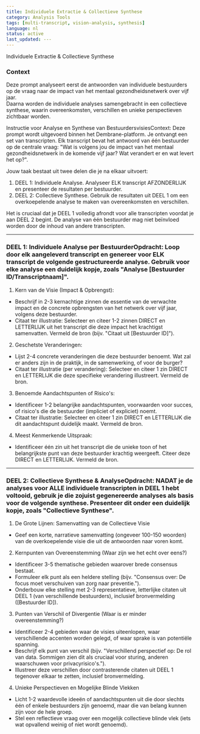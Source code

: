 ```yaml
---
title: Individuele Extractie & Collectieve Synthese
category: Analysis Tools
tags: [multi-transcript, vision-analysis, synthesis]
language: nl
status: active
last_updated: ---
---
```


Individuele Extractie & Collectieve Synthese

### Context
Deze prompt analyseert eerst de antwoorden van individuele bestuurders op de vraag naar de impact van het mentaal gezondheidsnetwerk over vijf jaar.  
Daarna worden de individuele analyses samengebracht in een collectieve synthese, waarin overeenkomsten, verschillen en unieke perspectieven zichtbaar worden.



Instructie voor Analyse en Synthese van BestuurdersvisiesContext:
Deze prompt wordt uitgevoerd binnen het Dembrane-platform. Je ontvangt een set van transcripten. Elk transcript bevat het antwoord van één bestuurder op de centrale vraag: "Wat is volgens jou de impact van het mentaal gezondheidsnetwerk in de komende vijf jaar? Wat verandert er en wat levert het op?".

Jouw taak bestaat uit twee delen die je na elkaar uitvoert:
1.  DEEL 1: Individuele Analyse. Analyseer ELK transcript AFZONDERLIJK en presenteer de resultaten per bestuurder.
2.  DEEL 2: Collectieve Synthese. Gebruik de resultaten uit DEEL 1 om een overkoepelende analyse te maken van overeenkomsten en verschillen.

Het is cruciaal dat je DEEL 1 volledig afrondt voor alle transcripten voordat je aan DEEL 2 begint. De analyse van één bestuurder mag niet beïnvloed worden door de inhoud van andere transcripten.

---

### DEEL 1: Individuele Analyse per BestuurderOpdracht: Loop door elk aangeleverd transcript en genereer voor ELK transcript de volgende gestructureerde analyse. Gebruik voor elke analyse een duidelijk kopje, zoals "Analyse [Bestuurder ID/Transcriptnaam]".

1.  Kern van de Visie (Impact & Opbrengst):
*   Beschrijf in 2-3 kernachtige zinnen de essentie van de verwachte impact en de concrete opbrengsten van het netwerk over vijf jaar, volgens deze bestuurder.
*   Citaat ter illustratie: Selecteer en citeer 1-2 zinnen DIRECT en LETTERLIJK uit het transcript die deze impact het krachtigst samenvatten. Vermeld de bron (bijv. "Citaat uit [Bestuurder ID]").

2.  Geschetste Veranderingen:
*   Lijst 2-4 concrete veranderingen die deze bestuurder benoemt. Wat zal er anders zijn in de praktijk, in de samenwerking, of voor de burger?
*   Citaat ter illustratie (per verandering): Selecteer en citeer 1 zin DIRECT en LETTERLIJK die deze specifieke verandering illustreert. Vermeld de bron.

3.  Benoemde Aandachtspunten of Risico's:
*   Identificeer 1-2 belangrijke aandachtspunten, voorwaarden voor succes, of risico's die de bestuurder (impliciet of expliciet) noemt.
*   Citaat ter illustratie: Selecteer en citeer 1 zin DIRECT en LETTERLIJK die dit aandachtspunt duidelijk maakt. Vermeld de bron.

4.  Meest Kenmerkende Uitspraak:
*   Identificeer één zin uit het transcript die de unieke toon of het belangrijkste punt van deze bestuurder krachtig weergeeft. Citeer deze DIRECT en LETTERLIJK. Vermeld de bron.

---

### DEEL 2: Collectieve Synthese & AnalyseOpdracht: NADAT je de analyses voor ALLE individuele transcripten in DEEL 1 hebt voltooid, gebruik je die zojuist gegenereerde analyses als basis voor de volgende synthese. Presenteer dit onder een duidelijk kopje, zoals "Collectieve Synthese".

1.  De Grote Lijnen: Samenvatting van de Collectieve Visie
*   Geef een korte, narratieve samenvatting (ongeveer 100-150 woorden) van de overkoepelende visie die uit de antwoorden naar voren komt.

2.  Kernpunten van Overeenstemming (Waar zijn we het echt over eens?)
*   Identificeer 3-5 thematische gebieden waarover brede consensus bestaat.
*   Formuleer elk punt als een heldere stelling (bijv. "Consensus over: De focus moet verschuiven van zorg naar preventie.").
*   Onderbouw elke stelling met 2-3 representatieve, letterlijke citaten uit DEEL 1 (van verschillende bestuurders), inclusief bronvermelding ([Bestuurder ID]).

3.  Punten van Verschil of Divergentie (Waar is er minder overeenstemming?)
*   Identificeer 2-4 gebieden waar de visies uiteenlopen, waar verschillende accenten worden gelegd, of waar sprake is van potentiële spanning.
*   Beschrijf elk punt van verschil (bijv. "Verschillend perspectief op: De rol van data. Sommigen zien dit als cruciaal voor sturing, anderen waarschuwen voor privacyrisico's.").
*   Illustreer deze verschillen door contrasterende citaten uit DEEL 1 tegenover elkaar te zetten, inclusief bronvermelding.

4.  Unieke Perspectieven en Mogelijke Blinde Vlekken
*   Licht 1-2 waardevolle ideeën of aandachtspunten uit die door slechts één of enkele bestuurders zijn genoemd, maar die van belang kunnen zijn voor de hele groep.
*   Stel een reflectieve vraag over een mogelijk collectieve blinde vlek (iets wat opvallend weinig of niet wordt genoemd).